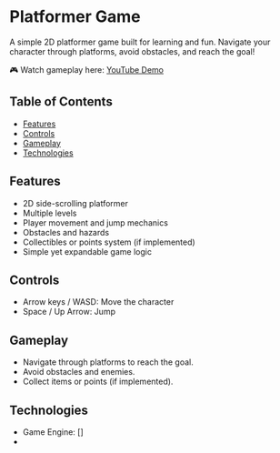 # Platformer Game

A simple 2D platformer game built for learning and fun. Navigate your character through platforms, avoid obstacles, and reach the goal!  

🎮 Watch gameplay here: [YouTube Demo]([https://www.youtube.com/watch?v=YOUR_VIDEO_LINK_HERE](https://youtu.be/Do5XJzvlWz8))

## Table of Contents

- [Features](#features)
- [Controls](#controls)
- [Gameplay](#gameplay)
- [Technologies](#technologies)

## Features

- 2D side-scrolling platformer
- Multiple levels
- Player movement and jump mechanics
- Obstacles and hazards
- Collectibles or points system (if implemented)
- Simple yet expandable game logic

## Controls

- Arrow keys / WASD: Move the character
- Space / Up Arrow: Jump

## Gameplay

- Navigate through platforms to reach the goal.
- Avoid obstacles and enemies.
- Collect items or points (if implemented).

## Technologies

- Game Engine: []
- 
